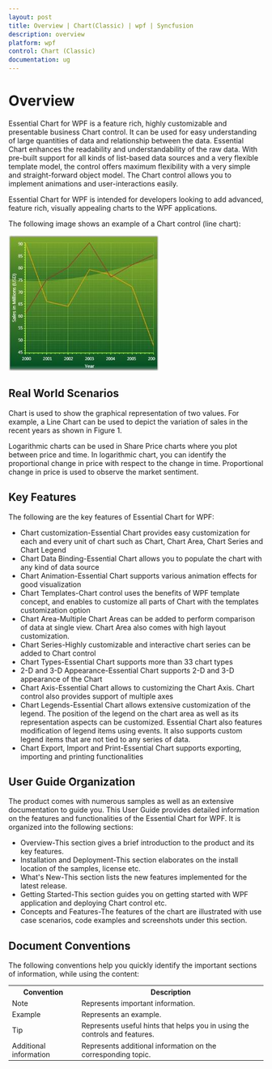 ```yaml
---
layout: post
title: Overview | Chart(Classic) | wpf | Syncfusion
description: overview
platform: wpf
control: Chart (Classic)
documentation: ug
---
```


# Overview

Essential Chart for WPF is a feature rich, highly customizable and presentable business Chart control. It can be used for easy understanding of large quantities of data and relationship between the data. Essential Chart enhances the readability and understandability of the raw data. With pre-built support for all kinds of list-based data sources and a very flexible template model, the control offers maximum flexibility with a very simple and straight-forward object model. The Chart control allows you to implement animations and user-interactions easily. 

Essential Chart for WPF is intended for developers looking to add advanced, feature rich, visually appealing charts to the WPF applications.

The following image shows an example of a Chart control (line chart):

![](Overview_images/Overview_img1.jpeg)


## Real World Scenarios

Chart is used to show the graphical representation of two values. For example, a Line Chart can be used to depict the variation of sales in the recent years as shown in Figure 1.

Logarithmic charts can be used in Share Price charts where you plot between price and time. In logarithmic chart, you can identify the proportional change in price with respect to the change in time. Proportional change in price is used to observe the market sentiment. 

## Key Features

The following are the key features of Essential Chart for WPF:

* Chart customization-Essential Chart provides easy customization for each and every unit of chart such as Chart, Chart Area, Chart Series and Chart Legend
* Chart Data Binding-Essential Chart allows you to populate the chart with any kind of data source
* Chart Animation-Essential Chart supports various animation effects for good visualization
* Chart Templates-Chart control uses the benefits of WPF template concept, and enables to customize all parts of Chart with the templates customization option
* Chart Area-Multiple Chart Areas can be added to perform comparison of data at single view. Chart Area also comes with high layout customization.
* Chart Series-Highly customizable and interactive chart series can be added to Chart control
* Chart Types-Essential Chart supports more than 33 chart types
* 2-D and 3-D Appearance-Essential Chart supports 2-D and 3-D appearance of the Chart
* Chart Axis-Essential Chart allows to customizing the Chart Axis. Chart control also provides support of multiple axes
* Chart Legends-Essential Chart allows extensive customization of the legend. The position of the legend on the chart area as well as its representation aspects can be customized. Essential Chart also features modification of legend items using events. It also supports custom legend items that are not tied to any series of data.
* Chart Export, Import and Print-Essential Chart supports exporting, importing and printing functionalities



## User Guide Organization

The product comes with numerous samples as well as an extensive documentation to guide you. This User Guide provides detailed information on the features and functionalities of the Essential Chart for WPF. It is organized into the following sections:

* Overview-This section gives a brief introduction to the product and its key features.
* Installation and Deployment-This section elaborates on the install location of the samples, license etc.
* What's New-This section lists the new features implemented for the latest release.
* Getting Started-This section guides you on getting started with WPF application and deploying Chart control etc.
* Concepts and Features-The features of the chart are illustrated with use case scenarios, code examples and screenshots under this section.



## Document Conventions 

The following conventions help you quickly identify the important sections of information, while using the content:


<table>
<tr>
<th>
Convention</th><th>
Description</th></tr>
<tr>
<td>
Note</td><td>
Represents important information.</td></tr>
<tr>
<td>
Example</td><td>
Represents an example.</td></tr>
<tr>
<td>
Tip</td><td>
Represents useful hints that helps you in using the controls and features.</td></tr>
<tr>
<td>
Additional information</td><td>
Represents additional information on the corresponding topic.</td></tr>
</table>


